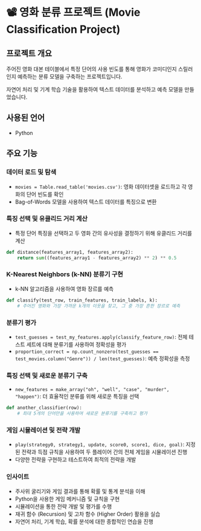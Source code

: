 # 📽️ 영화 분류 프로젝트 (Movie Classification Project)

## 프로젝트 개요
주어진 영화 대본 테이블에서 특정 단어의 사용 빈도를 통해 영화가 코미디인지 스릴러인지 예측하는 분류 모델을 구축하는 프로젝트입니다.

자연어 처리 및 기계 학습 기술을 활용하여 텍스트 데이터를 분석하고 예측 모델을 만들었습니다.

## 사용된 언어
- Python

## 주요 기능

### 데이터 로드 및 탐색
- `movies = Table.read_table('movies.csv')`: 영화 데이터셋을 로드하고 각 영화의 단어 빈도를 확인
- Bag-of-Words 모델을 사용하여 텍스트 데이터를 특징으로 변환

### 특징 선택 및 유클리드 거리 계산
- 특정 단어 특징을 선택하고 두 영화 간의 유사성을 결정하기 위해 유클리드 거리를 계산
```python
def distance(features_array1, features_array2):
    return sum((features_array1 - features_array2) ** 2) ** 0.5
```

### K-Nearest Neighbors (k-NN) 분류기 구현
- k-NN 알고리즘을 사용하여 영화 장르를 예측
```python
def classify(test_row, train_features, train_labels, k):
    # 주어진 영화와 가장 가까운 k개의 이웃을 찾고, 그 중 가장 흔한 장르로 예측
```

### 분류기 평가
- `test_guesses = test_my_features.apply(classify_feature_row)`: 전체 테스트 세트에 대해 분류기를 사용하여 정확성을 평가
- `proportion_correct = np.count_nonzero(test_guesses == test_movies.column("Genre")) / len(test_guesses)`: 예측 정확성을 측정

### 특징 선택 및 새로운 분류기 구축
- `new_features = make_array("oh", "well", "case", "murder", "happen")`: 더 효율적인 분류를 위해 새로운 특징을 선택
```python
def another_classifier(row):
    # 최대 5개의 단어만을 사용하여 새로운 분류기를 구축하고 평가
```

### 게임 시뮬레이션 및 전략 개발
- `play(strategy0, strategy1, update, score0, score1, dice, goal)`: 지정된 전략과 득점 규칙을 사용하여 두 플레이어 간의 전체 게임을 시뮬레이션 진행
- 다양한 전략을 구현하고 테스트하여 최적의 전략을 개발

### 인사이트
- 주사위 굴리기와 게임 결과를 통해 확률 및 통계 분석을 이해
- Python을 사용한 게임 메커니즘 및 규칙을 구현
- 시뮬레이션을 통한 전략 개발 및 평가를 수행
- 재귀 함수 (Recursion) 및 고차 함수 (Higher Order) 활용을 실습
- 자연어 처리, 기계 학습, 확률 분석에 대한 종합적인 연습을 진행
